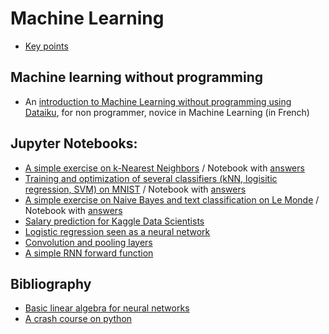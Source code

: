 # Machine Learning



* [Key points](main_points.html)


## Machine learning without programming

* An [introduction to Machine Learning without programming using Dataiku](dataiku/index_ml_dataiku.html), for non programmer, novice in Machine Learning (in French)

## Jupyter Notebooks:

* [A simple exercise on k-Nearest Neighbors](notebooks/knn_exercise_template.ipynb) / Notebook with [answers](notebooks/knn_exercise.ipynb)
* [Training and optimization of several classifiers (kNN, logisitic regression, SVM) on MNIST](notebooks/MNIST_all_stars_template.ipynb) / Notebook with [answers](notebooks/MNIST_all_stars.ipynb)
* [A simple exercise on Naive Bayes and text classification on Le Monde](notebooks/naivebayes_exercise_template.ipynb) / Notebook with [answers](notebooks/naivebayes_exercise.ipynb) 
* [Salary prediction for Kaggle Data Scientists](notebooks/tree_kaggle_template.ipynb)  
* [Logistic regression seen as a neural network](notebooks/logistic_NN_template.ipynb)
* [Convolution and pooling layers](notebooks/conv_nn_template.ipynb)
* [A simple RNN forward function](notebooks/RNN_template.ipynb)

## Bibliography

* [Basic linear algebra for neural networks](biblio/0_LinearAlgebraforNN.pdf)
* [A crash course on python](biblio/2017-vl-ml-cha-python-crash-course.pdf)
